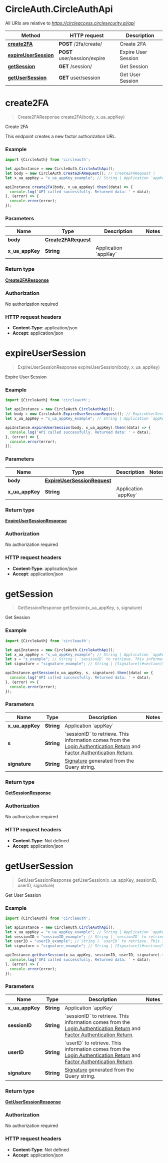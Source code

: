 # CircleAuth.CircleAuthApi

All URIs are relative to *https://circleaccess.circlesecurity.ai/api*

Method | HTTP request | Description
------------- | ------------- | -------------
[**create2FA**](CircleAuthApi.md#create2FA) | **POST** /2fa/create/ | Create 2FA
[**expireUserSession**](CircleAuthApi.md#expireUserSession) | **POST** user/session/expire | Expire User Session
[**getSession**](CircleAuthApi.md#getSession) | **GET** /session/ | Get Session
[**getUserSession**](CircleAuthApi.md#getUserSession) | **GET** user/session | Get User Session

<a name="create2FA"></a>
# **create2FA**
> Create2FAResponse create2FA(body, x_ua_appKey)

Create 2FA

This endpoint creates a new factor authorization URL.

### Example
```javascript
import {CircleAuth} from 'circleauth';

let apiInstance = new CircleAuth.CircleAuthApi();
let body = new CircleAuth.Create2FARequest(); // Create2FARequest | 
let x_ua_appKey = "x_ua_appKey_example"; // String | Application `appKey`

apiInstance.create2FA(body, x_ua_appKey).then((data) => {
  console.log('API called successfully. Returned data: ' + data);
}, (error) => {
  console.error(error);
});

```

### Parameters

Name | Type | Description  | Notes
------------- | ------------- | ------------- | -------------
 **body** | [**Create2FARequest**](Create2FARequest.md)|  | 
 **x_ua_appKey** | **String**| Application &#x60;appKey&#x60; | 

### Return type

[**Create2FAResponse**](Create2FAResponse.md)

### Authorization

No authorization required

### HTTP request headers

 - **Content-Type**: application/json
 - **Accept**: application/json

<a name="expireUserSession"></a>
# **expireUserSession**
> ExpireUserSessionResponse expireUserSession(body, x_ua_appKey)

Expire User Session

### Example
```javascript
import {CircleAuth} from 'circleauth';

let apiInstance = new CircleAuth.CircleAuthApi();
let body = new CircleAuth.ExpireUserSessionRequest(); // ExpireUserSessionRequest | 
let x_ua_appKey = "x_ua_appKey_example"; // String | Application `appKey`

apiInstance.expireUserSession(body, x_ua_appKey).then((data) => {
  console.log('API called successfully. Returned data: ' + data);
}, (error) => {
  console.error(error);
});

```

### Parameters

Name | Type | Description  | Notes
------------- | ------------- | ------------- | -------------
 **body** | [**ExpireUserSessionRequest**](ExpireUserSessionRequest.md)|  | 
 **x_ua_appKey** | **String**| Application &#x60;appKey&#x60; | 

### Return type

[**ExpireUserSessionResponse**](ExpireUserSessionResponse.md)

### Authorization

No authorization required

### HTTP request headers

 - **Content-Type**: application/json
 - **Accept**: application/json

<a name="getSession"></a>
# **getSession**
> GetSessionResponse getSession(x_ua_appKey, s, signature)

Get Session

### Example
```javascript
import {CircleAuth} from 'circleauth';

let apiInstance = new CircleAuth.CircleAuthApi();
let x_ua_appKey = "x_ua_appKey_example"; // String | Application `appKey`
let s = "s_example"; // String | `sessionID` to retrieve. This information comes from the [Login Authentication Return](#section/Login-Authentication) and [Factor Authentication Return](#section/Factor-Authentication).
let signature = "signature_example"; // String | [Signature](#section/Signature) generated from the Query string.

apiInstance.getSession(x_ua_appKey, s, signature).then((data) => {
  console.log('API called successfully. Returned data: ' + data);
}, (error) => {
  console.error(error);
});

```

### Parameters

Name | Type | Description  | Notes
------------- | ------------- | ------------- | -------------
 **x_ua_appKey** | **String**| Application &#x60;appKey&#x60; | 
 **s** | **String**| &#x60;sessionID&#x60; to retrieve. This information comes from the [Login Authentication Return](#section/Login-Authentication) and [Factor Authentication Return](#section/Factor-Authentication). | 
 **signature** | **String**| [Signature](#section/Signature) generated from the Query string. | 

### Return type

[**GetSessionResponse**](GetSessionResponse.md)

### Authorization

No authorization required

### HTTP request headers

 - **Content-Type**: Not defined
 - **Accept**: application/json

<a name="getUserSession"></a>
# **getUserSession**
> GetUserSessionResponse getUserSession(x_ua_appKey, sessionID, userID, signature)

Get User Session

### Example
```javascript
import {CircleAuth} from 'circleauth';

let apiInstance = new CircleAuth.CircleAuthApi();
let x_ua_appKey = "x_ua_appKey_example"; // String | Application `appKey`
let sessionID = "sessionID_example"; // String | `sessionID` to retrieve. This information comes from the [Login Authentication Return](#section/Login-Authentication) and [Factor Authentication Return](#section/Factor-Authentication).
let userID = "userID_example"; // String | `userID` to retrieve. This information comes from the [Login Authentication Return](#section/Login-Authentication) and [Factor Authentication Return](#section/Factor-Authentication).
let signature = "signature_example"; // String | [Signature](#section/Signature) generated from the Query string.

apiInstance.getUserSession(x_ua_appKey, sessionID, userID, signature).then((data) => {
  console.log('API called successfully. Returned data: ' + data);
}, (error) => {
  console.error(error);
});

```

### Parameters

Name | Type | Description  | Notes
------------- | ------------- | ------------- | -------------
 **x_ua_appKey** | **String**| Application &#x60;appKey&#x60; | 
 **sessionID** | **String**| &#x60;sessionID&#x60; to retrieve. This information comes from the [Login Authentication Return](#section/Login-Authentication) and [Factor Authentication Return](#section/Factor-Authentication). | 
 **userID** | **String**| &#x60;userID&#x60; to retrieve. This information comes from the [Login Authentication Return](#section/Login-Authentication) and [Factor Authentication Return](#section/Factor-Authentication). | 
 **signature** | **String**| [Signature](#section/Signature) generated from the Query string. | 

### Return type

[**GetUserSessionResponse**](GetUserSessionResponse.md)

### Authorization

No authorization required

### HTTP request headers

 - **Content-Type**: Not defined
 - **Accept**: application/json

